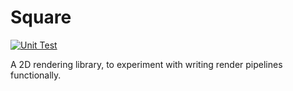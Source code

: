 # Square
[![Unit Test](https://github.com/mayant15/square/actions/workflows/unit-test.yml/badge.svg)](https://github.com/mayant15/square/actions/workflows/unit-test.yml)

A 2D rendering library, to experiment with writing render pipelines functionally.
